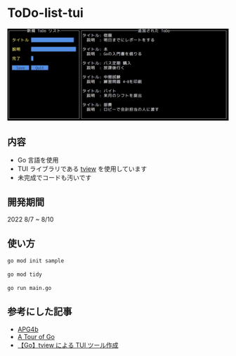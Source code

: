 # ToDo-list-tui

![](./image/sample.jpg)

## 内容

- Go 言語を使用
- TUI ライブラリである [tview](https://github.com/rivo/tview) を使用しています
- 未完成でコードも汚いです

## 開発期間

2022 8/7 ~ 8/10

## 使い方

```bash
go mod init sample
```

```bash
go mod tidy
```

```bash
go run main.go
```

## 参考にした記事

- [APG4b](https://atcoder.jp/contests/APG4b)
- [A Tour of Go](https://go-tour-jp.appspot.com/list)
- [【Go】tview による TUI ツール作成](https://zenn.dev/minefuto/articles/cafc02dd63f65d)
